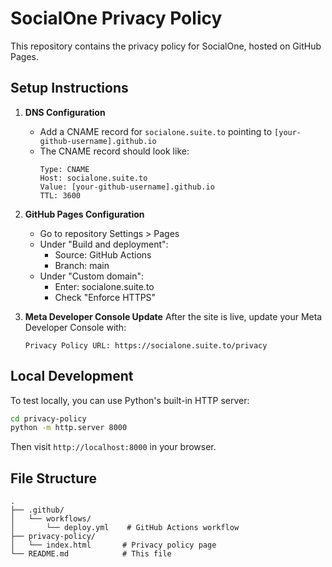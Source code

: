 # SocialOne Privacy Policy

This repository contains the privacy policy for SocialOne, hosted on GitHub Pages.

## Setup Instructions

1. **DNS Configuration**
   - Add a CNAME record for `socialone.suite.to` pointing to `[your-github-username].github.io`
   - The CNAME record should look like:
     ```
     Type: CNAME
     Host: socialone.suite.to
     Value: [your-github-username].github.io
     TTL: 3600
     ```

2. **GitHub Pages Configuration**
   - Go to repository Settings > Pages
   - Under "Build and deployment":
     - Source: GitHub Actions
     - Branch: main
   - Under "Custom domain":
     - Enter: socialone.suite.to
     - Check "Enforce HTTPS"

3. **Meta Developer Console Update**
   After the site is live, update your Meta Developer Console with:
   ```
   Privacy Policy URL: https://socialone.suite.to/privacy
   ```

## Local Development

To test locally, you can use Python's built-in HTTP server:
```bash
cd privacy-policy
python -m http.server 8000
```
Then visit `http://localhost:8000` in your browser.

## File Structure

```
.
├── .github/
│   └── workflows/
│       └── deploy.yml    # GitHub Actions workflow
├── privacy-policy/
│   └── index.html       # Privacy policy page
└── README.md            # This file
```
